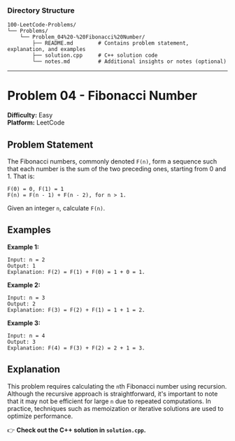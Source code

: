 ### **Directory Structure**

```
100-LeetCode-Problems/
└── Problems/
    └── Problem_04%20-%20Fibonacci%20Number/
        ├── README.md        # Contains problem statement, explanation, and examples
        ├── solution.cpp     # C++ solution code
        └── notes.md         # Additional insights or notes (optional)
```

---

# Problem 04 - Fibonacci Number

**Difficulty:** Easy  
**Platform:** LeetCode

## Problem Statement

The Fibonacci numbers, commonly denoted `F(n)`, form a sequence such that each number is the sum of the two preceding ones, starting from 0 and 1. That is:

```
F(0) = 0, F(1) = 1  
F(n) = F(n - 1) + F(n - 2), for n > 1.
```

Given an integer `n`, calculate `F(n)`.

## Examples

**Example 1:**  
```
Input: n = 2  
Output: 1  
Explanation: F(2) = F(1) + F(0) = 1 + 0 = 1.
```

**Example 2:**  
```
Input: n = 3  
Output: 2  
Explanation: F(3) = F(2) + F(1) = 1 + 1 = 2.
```

**Example 3:**  
```
Input: n = 4  
Output: 3  
Explanation: F(4) = F(3) + F(2) = 2 + 1 = 3.
```

## Explanation

This problem requires calculating the `n`th Fibonacci number using recursion. Although the recursive approach is straightforward, it's important to note that it may not be efficient for large `n` due to repeated computations. In practice, techniques such as memoization or iterative solutions are used to optimize performance.

👉 **Check out the C++ solution in `solution.cpp`.**
